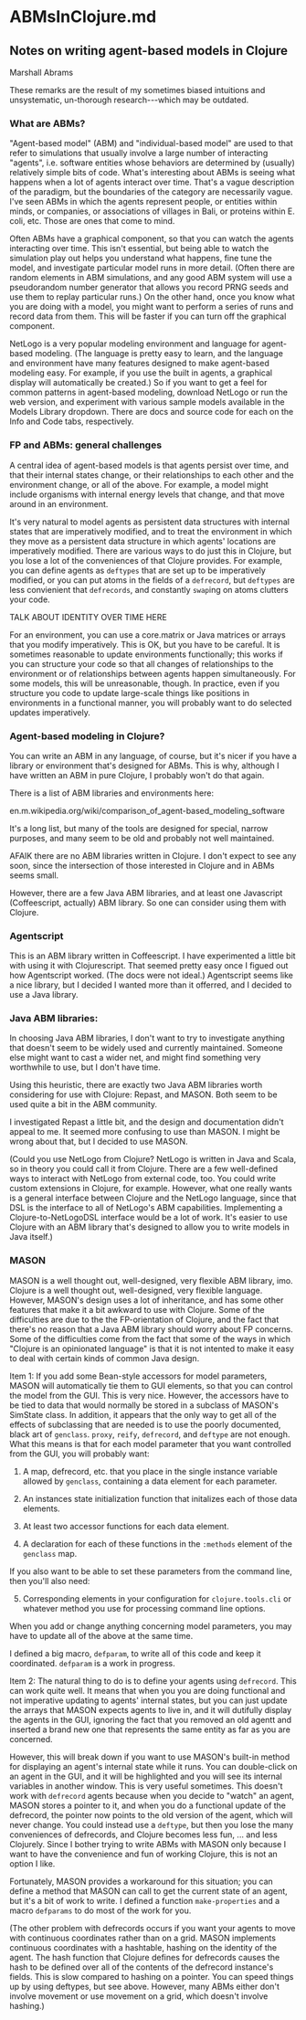ABMsInClojure.md
===
## Notes on writing agent-based models in Clojure

Marshall Abrams

These remarks are the result of my sometimes biased intuitions and
unsystematic, un-thorough research---which may be outdated.

### What are ABMs?

"Agent-based model" (ABM) and "individual-based model" are used to that
refer to simulations that usually involve a large number of interacting
"agents", i.e. software entities whose behaviors are determined by
(usually) relatively simple bits of code.  What's interesting about ABMs
is seeing what happens when a lot of agents interact over time.  That's
a vague description of the paradigm, but the boundaries of the category
are necessarily vague.  I've seen ABMs in which the agents represent
people, or entities within minds, or companies, or associations of
villages in Bali, or proteins within E. coli, etc.  Those are ones that
come to mind.

Often ABMs have a graphical component, so that you can watch the agents
interacting over time.  This isn't essential, but being able to watch
the simulation play out helps you understand what happens, fine tune the
model, and investigate particular model runs in more detail.  (Often
there are random elements in ABM simulations, and any good ABM system
will use a pseudorandom number generator that allows you record PRNG
seeds and use them to replay particular runs.)  On the other hand, once
you know what you are doing with a model, you might want to perform a
series of runs and record data from them.  This will be faster if you
can turn off the graphical component.

NetLogo is a very popular modeling environment and language for
agent-based modeling.  (The language is pretty easy to learn, and the
language and environment have many features designed to make agent-based
modeling easy.  For example, if you use the built in agents, a graphical
display will automatically be created.) So if you want to get a feel for
common patterns in agent-based modeling, download NetLogo or run the web
version, and experiment with various sample models available in the
Models Library dropdown.  There are docs and source code for each on the
Info and Code tabs, respectively.



### FP and ABMs: general challenges

A central idea of agent-based models is that agents persist over time,
and that their internal states change, or their relationships to each
other and the environment change, or all of the above.  For example, a
model might include organisms with internal energy levels that change,
and that move around in an environment.

It's very natural to model agents as persistent data structures with
internal states that are imperatively modified, and to treat the
environment in which they move as a persistent data structure in which
agents' locations are imperatively modified.  There are various ways to
do just this in Clojure, but you lose a lot of the conveniences of that
Clojure provides.  For example, you can define agents as `deftypes` that
are set up to be imperatively modified, or you can put atoms in the
fields of a `defrecord`, but `deftypes` are less convienient that
`defrecords`, and constantly `swap`ing on atoms clutters your code.

TALK ABOUT IDENTITY OVER TIME HERE

For an environment, you can use a core.matrix or Java matrices or arrays
that you modify imperatively.  This is OK, but you have to be careful.
It is sometimes reasonable to update environments functionally; this
works if you can structure your code so that all changes of
relationships to the environment or of relationships between agents
happen simultaneously.  For some models, this will be unreasonable,
though.  In practice, even if you structure you code to update large-scale
things like positions in environments in a functional manner, you will
probably want to do selected updates imperatively.




### Agent-based modeling in Clojure?

You can write an ABM in any language, of course, but it's nicer if you
have a library or environment that's designed for ABMs.  This is why,
although I have written an ABM in pure Clojure, I probably won't do that
again.

There is a list of ABM libraries and environments here:

en.m.wikipedia.org/wiki/comparison_of_agent-based_modeling_software

It's a long list, but many of the tools are designed for special, narrow
purposes, and many seem to be old and probably not well maintained.

AFAIK there are no ABM libraries written in Clojure.  I don't expect
to see any soon, since the intersection of those interested in Clojure
and in ABMs seems small.

However, there are a few Java ABM libraries, and at least one Javascript
(Coffeescript, actually) ABM library.  So one can consider using them
with Clojure.


### Agentscript

This is an ABM library written in Coffeescript.  I have experimented a
little bit with using it with Clojurescript.  That seemed pretty easy
once I figued out how Agentscript worked.  (The docs were not ideal.)
Agentscript seems like a nice library, but I decided I wanted more
than it offerred, and I decided to use a Java library.


### Java ABM libraries:

In choosing Java ABM libraries, I don't want to try to investigate
anything that doesn't seem to be widely used and currently maintained.
Someone else might want to cast a wider net, and might find something
very worthwhile to use, but I don't have time.

Using this heuristic, there are exactly two Java ABM libraries worth
considering for use with Clojure:  Repast, and MASON.  Both seem to be
used quite a bit in the ABM community.

I investigated Repast a little bit, and the design and documentation
didn't appeal to me.  It seemed more confusing to use than MASON.  I
might be wrong about that, but I decided to use MASON.

(Could you use NetLogo from Clojure?  NetLogo is written in Java and
Scala, so in theory you could call it from Clojure.  There are a few
well-defined ways to interact with NetLogo from external code, too.  You
could write custom extensions in Clojure, for example.  However, what
one really wants is a general interface between Clojure and the NetLogo
language, since that DSL is the interface to all of NetLogo's ABM
capabilities.  Implementing a Clojure-to-NetLogoDSL interface would be a
lot of work.  It's easier to use Clojure with an ABM library that's
designed to allow you to write models in Java itself.)


### MASON

MASON is a well thought out, well-designed, very flexible ABM
library, imo.  Clojure is a well thought out, well-designed, very
flexible language.  However, MASON's design uses a lot of inheritance,
and has some other features that make it a bit awkward to use with
Clojure.  Some of the difficulties are due to the the FP-orientation of
Clojure, and the fact that there's no reason that a Java ABM library
should worry about FP concerns.  Some of the difficulties come from the
fact that some of the ways in which "Clojure is an opinionated language"
is that it is not intented to make it easy to deal with certain kinds of
common Java design.

Item 1: If you add some Bean-style accessors for model parameters,
MASON will automatically tie them to GUI elements, so that you can
control the model from the GUI.  This is very nice.  However, the
accessors have to be tied to data that would normally be stored in a
subclass of MASON's SimState class.  In addition, it appears that the
only way to get all of the effects of subclassing that are needed is to
use the poorly documented, black art of `genclass`.  `proxy`, `reify`,
`defrecord`, and `deftype` are not enough.  What this means is that for
each model parameter that you want controlled from the GUI, you will
probably want:

1. A map, defrecord, etc. that you place in the single instance
variable allowed by `genclass`, containing a data element for each 
parameter.

2. An instances state initialization function that initalizes each of
those data elements.

3. At least two accessor functions for each data element.

4. A declaration for each of these functions in the `:methods` element
of the `genclass` map.

If you also want to be able to set these parameters from the command
line, then you'll also need:

5. Corresponding elements in your configuration for `clojure.tools.cli`
or whatever method you use for processing command line options.

When you add or change anything concerning model parameters, you may
have to update all of the above at the same time.


I defined a big macro, `defparam`, to write all of this code and keep it
coordinated.  `defparam` is a work in progress.


Item 2: The natural thing to do is to define your agents using
`defrecord`.  This can work quite well.  It means that when you
you are doing functional and not imperative updating to agents'
internal states, but you can just update the arrays that 
MASON expects agents to live in, and it will dutifully display the
agents in the GUI, ignoring the fact that you removed an old agentt
and inserted a brand new one that represents the same entity as far as
you are concerned.

However, this will break down if you want to use MASON's built-in method
for displaying an agent's internal state while it runs.  You can
double-click on an agent in the GUI, and it will be highlighted and you
will see its internal variables in another window.  This is very useful
sometimes.  This doesn't work with `defrecord` agents because when you
decide to "watch" an agent, MASON stores a pointer to it, and when you
do a functional update of the defrecord, the pointer now points to
the old version of the agent, which will never change.  You could
instead use a `deftype`, but then you lose the many conveniences of
defrecords, and Clojure becomes less fun, ... and less Clojurely.
Since I bother trying to write ABMs with MASON only because I want to
have the convenience and fun of working Clojure, this is not an option
I like.

Fortunately, MASON provides a workaround for this situation; you can
define a method that MASON can call to get the current state of an
agent, but it's a bit of work to write.  I defined a function
`make-properties` and a macro `defparams` to do most of the work for
you.

(The other problem with defrecords occurs if you want your agents to
move with continuous coordinates rather than on a grid.  MASON
implements continuous coordinates with a hashtable, hashing on the
identity of the agent.  The hash function that Clojure defines for
defrecords causes the hash to be defined over all of the contents of
the defrecord instance's fields.  This is slow compared to hashing on
a pointer.  You can speed things up by using deftypes, but see above.
However, many ABMs either don't involve movement or use movement on a
grid, which doesn't involve hashing.)
